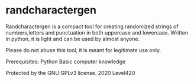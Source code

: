 # randcharactergen
Randcharactergen is a compact tool for creating randomized strings of numbers,letters and punctuation in both uppercase and lowercase. Written in python, it is light and can be used by almost anyone. 

Please do not abuse this tool, it is meant for legitimate use only.

Prerequisites: 
Python
Basic computer knowledge

Protected by the GNU GPLv3 license. 
2020 Level420
